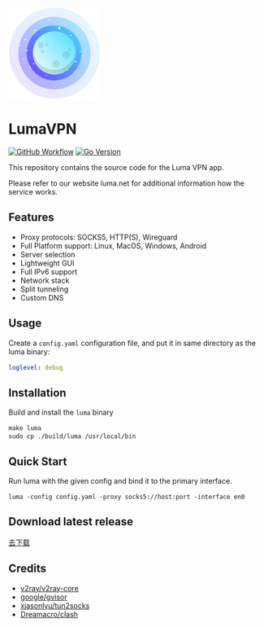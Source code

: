 ![LumaVPN](docs/icon.png)
# LumaVPN

[![GitHub Workflow][1]](https://github.com/lumavpn/luma/actions)
[![Go Version][2]](https://github.com/lumavpn/luma/blob/main/go.mod)

[1]: https://img.shields.io/github/actions/workflow/status/lumavpn/luma/release.yml?logo=github
[2]: https://img.shields.io/github/go-mod/go-version/lumavpn/luma?logo=go

This repository contains the source code for the Luma VPN app.

Please refer to our website luma.net for additional information how the service works.

## Features

- Proxy protocols: SOCKS5, HTTP(S), Wireguard
- Full Platform support: Linux, MacOS, Windows, Android
- Server selection
- Lightweight GUI
- Full IPv6 support
- Network stack
- Split tunneling
- Custom DNS

## Usage

Create a `config.yaml` configuration file, and put it in same directory as the luma binary:

```yaml
loglevel: debug
```

## Installation

Build and install the `luma` binary

```shell
make luma
sudo cp ./build/luma /usr/local/bin
```

## Quick Start

Run luma with the given config and bind it to the primary interface.

```shell
luma -config config.yaml -proxy socks5://host:port -interface en0
```

## Download latest release

[去下载](https://github.com/lumavpn/luma/releases)

## Credits

- [v2ray/v2ray-core](https://github.com/v2ray/v2ray-core)
- [google/gvisor](https://github.com/google/gvisor)
- [xjasonlyu/tun2socks](https://github.com/xjasonlyu/tun2socks)
- [Dreamacro/clash](https://github.com/Dreamacro/clash)
